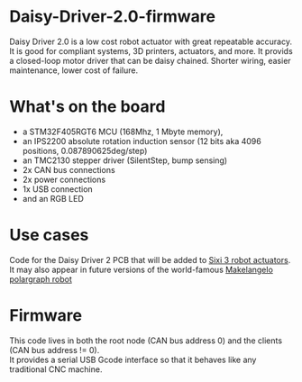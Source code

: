 # Daisy-Driver-2.0-firmware

Daisy Driver 2.0 is a low cost robot actuator with great repeatable accuracy.  It is good for compliant systems, 3D printers, actuators, and more.
It provids a closed-loop motor driver that can be daisy chained.  Shorter wiring, easier maintenance, lower cost of failure.

# What's on the board

- a STM32F405RGT6 MCU (168Mhz, 1 Mbyte memory), 
- an IPS2200 absolute rotation induction sensor (12 bits aka 4096 positions, 0.087890625deg/step)
- an TMC2130 stepper driver (SilentStep, bump sensing)
- 2x CAN bus connections
- 2x power connections
- 1x USB connection
- and an RGB LED

# Use cases

Code for the Daisy Driver 2 PCB that will be added to [Sixi 3 robot actuators](https://www.marginallyclever.com/products/mcr-gearbox-13-70-78-135-109-a-diy-kit/).
It may also appear in future versions of the world-famous [Makelangelo polargraph robot](makelangelo.com)

# Firmware

This code lives in both the root node (CAN bus address 0) and the clients (CAN bus address != 0).  
It provides a serial USB Gcode interface so that it behaves like any traditional CNC machine.
